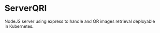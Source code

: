 # ServerQRI
NodeJS server using express to handle and QR images retrieval  deployable in Kubernetes.
